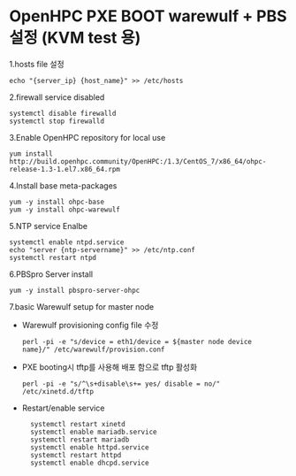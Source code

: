 OpenHPC PXE BOOT warewulf + PBS 설정 (KVM test 용)
==================================
1.hosts file 설정

    echo "{server_ip} {host_name}" >> /etc/hosts

2.firewall service disabled

    systemctl disable firewalld
    systemctl stop firewalld

3.Enable OpenHPC repository for local use

    yum install http://build.openhpc.community/OpenHPC:/1.3/CentOS_7/x86_64/ohpc-release-1.3-1.el7.x86_64.rpm

4.Install base meta-packages

    yum -y install ohpc-base
    yum -y install ohpc-warewulf

5.NTP service Enalbe

    systemctl enable ntpd.service
    echo "server {ntp-servername}" >> /etc/ntp.conf
    systemctl restart ntpd

6.PBSpro Server install

    yum -y install pbspro-server-ohpc

7.basic Warewulf setup for master node

* Warewulf provisioning config file 수정

    <code>perl -pi -e "s/device = eth1/device = ${master node device name}/" /etc/warewulf/provision.conf</code>

* PXE booting시 tftp를 사용해 배포 함으로 tftp 활성화

    <code>perl -pi -e "s/^\s+disable\s+= yes/ disable = no/" /etc/xinetd.d/tftp</code>

* Restart/enable service

        systemctl restart xinetd
        systemctl enable mariadb.service
        systemctl restart mariadb
        systemctl enable httpd.service
        systemctl restart httpd
        systemctl enable dhcpd.service

